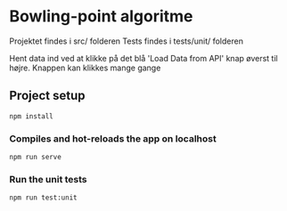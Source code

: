 # Bowling-point algoritme 

Projektet findes i src/ folderen
Tests findes i tests/unit/ folderen

Hent data ind ved at klikke på det blå 'Load Data from API' knap øverst til højre. Knappen kan klikkes mange gange 

## Project setup
```
npm install
```

### Compiles and hot-reloads the app on localhost
```
npm run serve
```

### Run the unit tests
```
npm run test:unit
```
